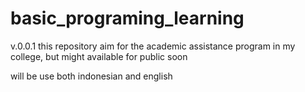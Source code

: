 # basic_programing_learning
v.0.0.1
this repository aim for the academic assistance program in my college,
but might available for public soon 

will be use both indonesian and english
